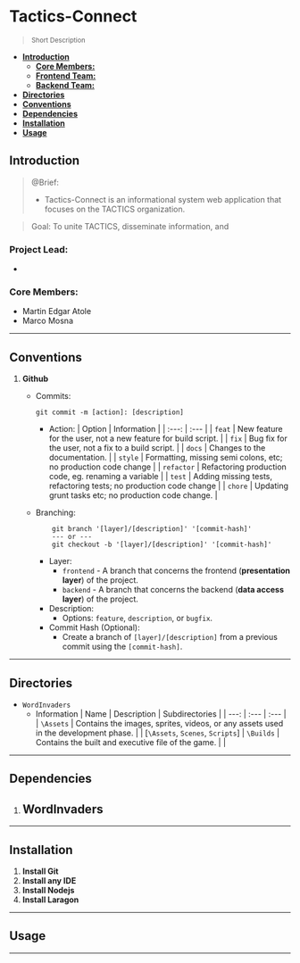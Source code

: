 # **Tactics-Connect** <!-- omit in toc -->
> <sup>Short Description</sup>

- [**Introduction**](#introduction)
    - [**Core Members:**](#core-members)
    - [**Frontend Team:**](#frontend-team)
    - [**Backend Team:**](#backend-team)
- [**Directories**](#directories)
- [**Conventions**](#conventions)
- [**Dependencies**](#dependencies)
- [**Installation**](#installation)
- [**Usage**](#usage)

## **Introduction**
> @Brief: 
> - Tactics-Connect is an informational system web application that focuses on the TACTICS organization.

> Goal: To unite TACTICS, disseminate information, and

### **Project Lead**:
- 

### **Core Members:**
- Martin Edgar Atole
- Marco Mosna

---

## **Conventions**
1. **Github**
    - Commits:
        ``` shell
        git commit -m [action]: [description]
        ```
        - Action:
            | Option | Information |
            | :---: | :--- |
            | `feat`        | New feature for the user, not a new feature for build script.         |
            | `fix`         | Bug fix for the user, not a fix to a build script.                    |
            | `docs`        | Changes to the documentation.                                         |
            | `style`       | Formatting, missing semi colons, etc; no production code change       |
            | `refactor`    | Refactoring production code, eg. renaming a variable                  |
            | `test`        | Adding missing tests, refactoring tests; no production code change    |
            | `chore`       | Updating grunt tasks etc; no production code change.                  |
            
    - Branching:
        ``` shell
            git branch '[layer]/[description]' '[commit-hash]'
            --- or ---
            git checkout -b '[layer]/[description]' '[commit-hash]'
        ```
        - Layer:
            - `frontend` - A branch that concerns the frontend (**presentation layer**) of the project.
            - `backend` - A branch that concerns the backend (**data access layer**) of the project.
        - Description:
            - Options: `feature`, `description`, or `bugfix`.
        - Commit Hash (Optional):
            - Create a branch of `[layer]/[description]` from a previous commit using the `[commit-hash]`.
---

## **Directories**
- `WordInvaders`
    - Information
        | Name | Description | Subdirectories |
        | ---: | :--- | :--- |
        | `\Assets`           | Contains the images, sprites, videos, or any assets used in the development phase.            | | [`\Assets`, `Scenes`, `Scripts`]
        | `\Builds`         | Contains the built and executive file of the game.         | |
        
---


## **Dependencies**
1. **WordInvaders**
    -
        
    
---

## **Installation**
1. **Install Git**
2. **Install any IDE**
3. **Install Nodejs**
4. **Install Laragon**

---

## **Usage**

---
